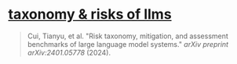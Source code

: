 # [taxonomy & risks of llms](https://arxiv.org/pdf/2401.05778)
> Cui, Tianyu, et al. "Risk taxonomy, mitigation, and assessment benchmarks of large language model systems." *arXiv preprint arXiv:2401.05778* (2024).

